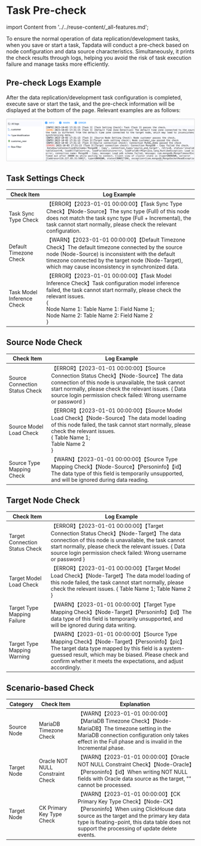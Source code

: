 # Task Pre-check

import Content from '../../reuse-content/_all-features.md';

<Content />

To ensure the normal operation of data replication/development tasks, when you save or start a task, Tapdata will conduct a pre-check based on node configuration and data source characteristics. Simultaneously, it prints the check results through logs, helping you avoid the risk of task execution failure and manage tasks more efficiently.

## Pre-check Logs Example

After the data replication/development task configuration is completed, execute save or start the task, and the pre-check information will be displayed at the bottom of the page. Relevant examples are as follows:

![Task Pre-check](../../images/task_pre_check.png)

## Task Settings Check

| Check Item                 | Log Example                                                  |
| -------------------------- | ------------------------------------------------------------ |
| Task Sync Type Check       | 【ERROR】【2023-01-01 00:00:00】【Task Sync Type Check】【Node-Source】The sync type (Full) of this node does not match the task sync type (Full + Incremental), the task cannot start normally, please check the relevant configuration. |
| Default Timezone Check     | 【WARN】【2023-01-01 00:00:00】【Default Timezone Check】The default timezone connected by the source node (Node-Source) is inconsistent with the default timezone connected by the target node (Node-Target), which may cause inconsistency in synchronized data. |
| Task Model Inference Check | 【ERROR】【2023-01-01 00:00:00】【Task Model Inference Check】Task configuration model inference failed, the task cannot start normally, please check the relevant issues. <br /> { <br />Node Name 1: Table Name 1: Field Name 1; <br />Node Name 2: Table Name 2: Field Name 2 <br />} |

## Source Node Check

| Check Item                     | Log Example                                                  |
| ------------------------------ | ------------------------------------------------------------ |
| Source Connection Status Check | 【ERROR】【2023-01-01 00:00:00】【Source Connection Status Check】【Node-Source】The data connection of this node is unavailable, the task cannot start normally, please check the relevant issues. { Data source login permission check failed: Wrong username or password } |
| Source Model Load Check        | 【ERROR】【2023-01-01 00:00:00】【Source Model Load Check】【Node-Source】The data model loading of this node failed, the task cannot start normally, please check the relevant issues. <br />{ Table Name 1; <br />Table Name 2 <br />} |
| Source Type Mapping Check      | 【WARN】【2023-01-01 00:00:00】【Source Type Mapping Check】【Node-Source】【Personinfo】【id】The data type of this field is temporarily unsupported, and will be ignored during data reading. |

## Target Node Check

| Check Item                     | Log Example                                                  |
| ------------------------------ | ------------------------------------------------------------ |
| Target Connection Status Check | 【ERROR】【2023-01-01 00:00:00】【Target Connection Status Check】【Node-Target】The data connection of this node is unavailable, the task cannot start normally, please check the relevant issues. { Data source login permission check failed: Wrong username or password } |
| Target Model Load Check        | 【ERROR】【2023-01-01 00:00:00】【Target Model Load Check】【Node-Target】The data model loading of this node failed, the task cannot start normally, please check the relevant issues. { Table Name 1; Table Name 2 } |
| Target Type Mapping Failure    | 【WARN】【2023-01-01 00:00:00】【Target Type Mapping Check】【Node-Target】【Personinfo】【id】The data type of this field is temporarily unsupported, and will be ignored during data writing. |
| Target Type Mapping Warning    | 【WARN】【2023-01-01 00:00:00】【Source Type Mapping Check】【Node-Target】【Personinfo】【pic】The target data type mapped by this field is a system-guessed result, which may be biased. Please check and confirm whether it meets the expectations, and adjust accordingly. |

## Scenario-based Check

| Category    | Check Item                       | Explanation                                                  |
| ----------- | -------------------------------- | ------------------------------------------------------------ |
| Source Node | MariaDB Timezone Check           | 【WARN】【2023-01-01 00:00:00】【MariaDB Timezone Check】【Node-MariaDB】The timezone setting in the MariaDB connection configuration only takes effect in the Full phase and is invalid in the Incremental phase. |
| Target Node | Oracle NOT NULL Constraint Check | 【WARN】【2023-01-01 00:00:00】【Oracle NOT NULL Constraint Check】【Node-Oracle】【Personinfo】【id】When writing NOT NULL fields with Oracle data source as the target, "" cannot be processed. |
| Target Node | CK Primary Key Type Check        | 【WARN】【2023-01-01 00:00:00】【CK Primary Key Type Check】【Node-CK】【Personinfo】When using ClickHouse data source as the target and the primary key data type is floating-point, this data table does not support the processing of update delete events. |